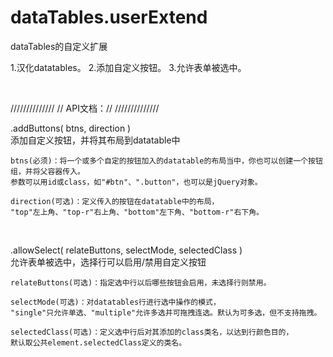 # dataTables.userExtend
dataTables的自定义扩展

1.汉化datatables。
2.添加自定义按钮。
3.允许表单被选中。

<br>

//////////////
// API文档：//
//////////////


.addButtons( btns, direction ) <br>
添加自定义按钮，并将其布局到datatable中 <br>

	btns(必须)：将一个或多个自定的按钮加入的datatable的布局当中，你也可以创建一个按钮组，并将父容器传入。
	参数可以用id或class，如"#btn"、".button"，也可以是jQuery对象。
	
	direction(可选)：定义传入的按钮在datatable中的布局，
	"top"左上角、"top-r"右上角、"bottom"左下角、"bottom-r"右下角。
	
<br>

.allowSelect( relateButtons, selectMode, selectedClass ) <br>
允许表单被选中，选择行可以启用/禁用自定义按钮 <br>

	relateButtons(可选)：指定选中行以后哪些按钮会启用，未选择行则禁用。 
	
	selectMode(可选)：对datatables行进行选中操作的模式，
	"single"只允许单选、"multiple"允许多选并可拖拽连选。默认为可多选，但不支持拖拽。
	
	selectedClass(可选)：定义选中行后对其添加的class类名，以达到行颜色目的，
	默认取公共element.selectedClass定义的类名。
